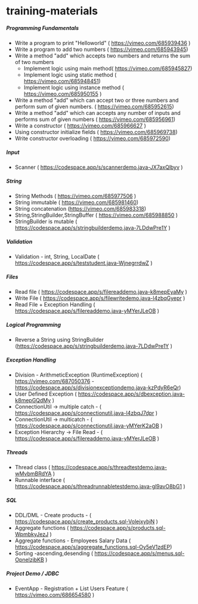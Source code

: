 # training-materials

##### Programming Fundamentals
* Write a program to print "Helloworld" ( https://vimeo.com/685939436 )
* Write a program to add two numbers ( https://vimeo.com/685943945)
* Write a method "add" which accepts two numbers and returns the sum of two numbers
     * Implement logic using main method( https://vimeo.com/685945827)
     * Implement logic using static method ( https://vimeo.com/685948451)
     * Implement logic using instance method ( https://vimeo.com/685950155 )
* Write a method "add" which can accept two or three numbers and perform sum of given numbers. ( https://vimeo.com/685952615)
* Write a method "add" which can accepts any number of inputs and performs sum of given numbers ( https://vimeo.com/685956961)
* Write a constructor ( https://vimeo.com/685966627 )
* Using constructor initialize fields ( https://vimeo.com/685969738)
* Write constructor overloading ( https://vimeo.com/685972590) 

##### Input
* Scanner ( https://codespace.app/s/scannerdemo.java-JX7axQlbyv )

##### String
* String Methods ( https://vimeo.com/685977506 )
* String immutable ( https://vimeo.com/685981460)
* String concatenation (https://vimeo.com/685983318)
* String,StringBuilder,StringBuffer ( https://vimeo.com/685988850 )
* StringBuilder is mutable ( https://codespace.app/s/stringbuilderdemo.java-7LDdwPre1Y )

##### Validation 
* Validation - int, String, LocalDate ( https://codespace.app/s/teststudent.java-WjnegrrdwZ )


##### Files
* Read file ( https://codespace.app/s/filereaddemo.java-k8mepEyaMy )
* Write File ( https://codespace.app/s/filewritedemo.java-l4zbqGyepr )
* Read File + Exception Handling ( https://codespace.app/s/filereaddemo.java-yMYerJLeOB )

##### Logical Programming
* Reverse a String using StringBuilder (https://codespace.app/s/stringbuilderdemo.java-7LDdwPre1Y )

##### Exception Handling
* Division - ArithmeticException (RuntimeException)  ( https://vimeo.com/687050376 - https://codespace.app/s/divisionexceptiondemo.java-kzPdyR6eQr)
* User Defined Exception (  https://codespace.app/s/dbexception.java-k8mepGQdMy )
* ConnectionUtil -> multiple catch - ( https://codespace.app/s/connectionutil.java-l4zbqJ7dpr )
* ConnectionUtil -> multicatch - ( https://codespace.app/s/connectionutil.java-yMYerK2aOB )
* Exception Hierarchy -> File Read - ( https://codespace.app/s/filereaddemo.java-yMYerJLeOB )




##### Threads
* Thread class  ( https://codespace.app/s/threadtestdemo.java-wMvbmBRdYA )
* Runnable interface ( https://codespace.app/s/threadrunnabletestdemo.java-gl9avO8bG1 )


##### SQL
*  DDL/DML - Create products - ( https://codespace.app/s/create_products.sql-VolejxybjN )
*  Aggregate functions ( https://codespace.app/s/products.sql-WpmbkyJezJ )
*  Aggregate functions - Employees Salary Data ( https://codespace.app/s/aggregate_functions.sql-Oy5eV1zdEP)
*  Sorting -ascending,desending ( https://codespace.app/s/menus.sql-OpnelzjbKB )

##### Project Demo / JDBC
* EventApp - Registration + List Users Feature ( https://vimeo.com/686654580 )



